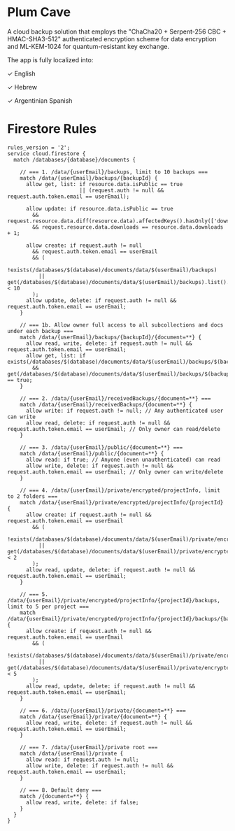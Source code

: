 # Plum Cave
A cloud backup solution that employs the "ChaCha20 + Serpent-256 CBC + HMAC-SHA3-512" authenticated encryption scheme for data encryption and ML-KEM-1024 for quantum-resistant key exchange.

The app is fully localized into:

✓ English

✓ Hebrew

✓ Argentinian Spanish

# Firestore Rules
    
    rules_version = '2';
    service cloud.firestore {
      match /databases/{database}/documents {
    
        // === 1. /data/{userEmail}/backups, limit to 10 backups ===
        match /data/{userEmail}/backups/{backupId} {
          allow get, list: if resource.data.isPublic == true
                           || (request.auth != null && request.auth.token.email == userEmail);
    
          allow update: if resource.data.isPublic == true
            && request.resource.data.diff(resource.data).affectedKeys().hasOnly(['downloads'])
            && request.resource.data.downloads == resource.data.downloads + 1;
    
          allow create: if request.auth != null
            && request.auth.token.email == userEmail
            && (
              !exists(/databases/$(database)/documents/data/$(userEmail)/backups)
              || get(/databases/$(database)/documents/data/$(userEmail)/backups).list().size() < 10
            );
          allow update, delete: if request.auth != null && request.auth.token.email == userEmail;
        }
    
        // === 1b. Allow owner full access to all subcollections and docs under each backup ===
        match /data/{userEmail}/backups/{backupId}/{document=**} {
          allow read, write, delete: if request.auth != null && request.auth.token.email == userEmail;
          allow get, list: if exists(/databases/$(database)/documents/data/$(userEmail)/backups/$(backupId))
            && get(/databases/$(database)/documents/data/$(userEmail)/backups/$(backupId)).data.isPublic == true;
        }
    
        // === 2. /data/{userEmail}/receivedBackups/{document=**} ===
        match /data/{userEmail}/receivedBackups/{document=**} {
          allow write: if request.auth != null; // Any authenticated user can write
          allow read, delete: if request.auth != null && request.auth.token.email == userEmail; // Only owner can read/delete
        }
    
        // === 3. /data/{userEmail}/public/{document=**} ===
        match /data/{userEmail}/public/{document=**} {
          allow read: if true; // Anyone (even unauthenticated) can read
          allow write, delete: if request.auth != null && request.auth.token.email == userEmail; // Only owner can write/delete
        }
    
        // === 4. /data/{userEmail}/private/encrypted/projectInfo, limit to 2 folders ===
        match /data/{userEmail}/private/encrypted/projectInfo/{projectId} {
          allow create: if request.auth != null && request.auth.token.email == userEmail
            && (
              !exists(/databases/$(database)/documents/data/$(userEmail)/private/encrypted/projectInfo)
              || get(/databases/$(database)/documents/data/$(userEmail)/private/encrypted/projectInfo).list().size() < 2
            );
          allow read, update, delete: if request.auth != null && request.auth.token.email == userEmail;
        }
    
        // === 5. /data/{userEmail}/private/encrypted/projectInfo/{projectId}/backups, limit to 5 per project ===
        match /data/{userEmail}/private/encrypted/projectInfo/{projectId}/backups/{backupId} {
          allow create: if request.auth != null && request.auth.token.email == userEmail
            && (
              !exists(/databases/$(database)/documents/data/$(userEmail)/private/encrypted/projectInfo/$(projectId)/backups)
              || get(/databases/$(database)/documents/data/$(userEmail)/private/encrypted/projectInfo/$(projectId)/backups).list().size() < 5
            );
          allow read, update, delete: if request.auth != null && request.auth.token.email == userEmail;
        }
    
        // === 6. /data/{userEmail}/private/{document=**} ===
        match /data/{userEmail}/private/{document=**} {
          allow read, write, delete: if request.auth != null && request.auth.token.email == userEmail;
        }
    
        // === 7. /data/{userEmail}/private root ===
        match /data/{userEmail}/private {
          allow read: if request.auth != null;
          allow write, delete: if request.auth != null && request.auth.token.email == userEmail;
        }
    
        // === 8. Default deny ===
        match /{document=**} {
          allow read, write, delete: if false;
        }
      }
    }

